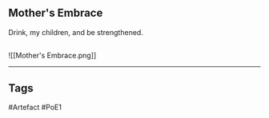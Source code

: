 ## Mother's Embrace
Drink, my children, and be strengthened.
##
![[Mother's Embrace.png]]

---
## Tags
#Artefact
#PoE1